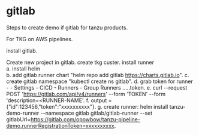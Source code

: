 # gitlab

Steps to create demo if gitlab for tanzu products. 

For TKG on AWS pipelines. 

install gitlab. 

Create new project in gitlab. 
create tkg custer. 
install runner  
  a. install helm  
  b. add gitlab runner chart "helm repo add gitlab https://charts.gitlab.io". 
  c. create gitlab namespace "kubectl create ns gitlab". 
  d. grab token for runner - <gitlab home> - Settings - CICD - Runners - Group Runners .....token. 
  e. curl --request POST 'https://gitlab.com/api/v4/runners' --form 'TOKEN' --form 'description=<RUNNER-NAME'. 
  f. output = {"id":123456,"token":"xxxxxxxxxx"}. 
  g. create runner: helm install tanzu-demo-runner --namespace gitlab gitlab/gitlab-runner --set gitlabUrl=https://gitlab.com/opowbow/tanzu-pipeline-demo,runnerRegistrationToken=xxxxxxxxxx. 


